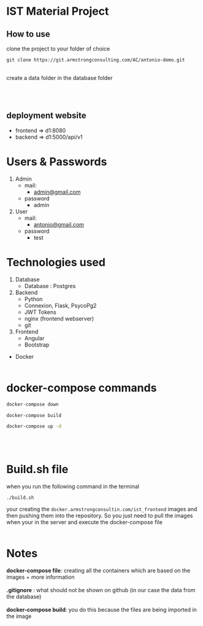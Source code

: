 # IST Material Project

## How to use
clone the project to your folder of choice
```
git clone https://git.armstrongconsulting.com/AC/antonio-demo.git
```
<br>
create a data folder in the database folder

<br><br>

## deployment website
- frontend => d1:8080 <br>
- backend => d1:5000/api/v1
# Users & Passwords
1. Admin
    - mail:
        - admin@gmail.com
    - password
        - admin
2. User
    - mail:
        - antonio@gmail.com
    - password
        - test

# Technologies used
1. Database
    - Database : Postgres
1. Backend
    - Python
    - Connexion, Flask, PsycoPg2
    - JWT Tokens
    - nginx (frontend webserver)
    - git
1. Frontend
    - Angular
    - Bootstrap
- Docker
<br/><br/>

# docker-compose commands

```bash
docker-compose down
```
```bash
docker-compose build
```
```bash
docker-compose up -d
```
<br/><br/>

# Build.sh file
when you run the following command in the terminal
```
./build.sh
```
your creating the ``docker.armstrongconsultin.com/ist_frontend`` images and then pushing them into the repository. So you just need to pull the images when your in the server and execute the docker-compose file
<br><br>
# Notes

**docker-compose file**: creating all the containers which are based on the images + more information<br/><br/>
**.gitignore** : what should not be shown on github (in our case the data from the database)<br/><br/>
**docker-compose build**: you do this because the files are being imported in the image